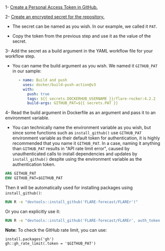 1- [Create a Personal Access Token in GitHub.](https://docs.github.com/en/authentication/keeping-your-account-and-data-secure/creating-a-personal-access-token)

2- [Create an encrypted secret for the repository.](https://docs.github.com/en/actions/security-guides/encrypted-secrets)
- The secret can be named as you wish. In our example, we called it `PAT`.

- Copy the token from the previous step and use it as the value of the secret.

3- Add the secret as a build argument in the YAML workflow file for your workflow step.
- You can name the build argument as you wish. We named it `GITHUB_PAT` in our sample:
```yml
      - name: Build and push
        uses: docker/build-push-action@v3
        with:
          push: true
          tags: ${{ secrets.DOCKERHUB_USERNAME }}/flare-rocker:4.2.2
          build-args: GITHUB_PAT=${{ secrets.PAT }}
```

4- Read the build argument in Dockerfile as an argument and pass it to an environment variable.
- You can technically name the environment variable as you wish, but since some functions such as `install_github()` use `GITHUB_PAT` environment variable as their default token for authentication, it is highly recommended that you name it `GITHUB_PAT`. In a case, naming it anything than `GITHUB_PAT` results in "API rate limit error", caused by unauthenticated calls to install dependencies and updates by `install_github()` despite using the environment variable as the authentication token.

```Dockerfile
ARG GITHUB_PAT
ENV GITHUB_PAT=$GITHUB_PAT
```

Then it will be automatically used for installing packages using `install_github()`:

```Dockerfile
RUN R -e "devtools::install_github('FLARE-forecast/FLAREr')"
```

Or you can explicitly use it:

```Dockerfile
RUN R -e "devtools::install_github('FLARE-forecast/FLAREr', auth_token = $GITHUB_PAT)"
```

**Note:** To check the GitHub rate limit, you can use:

```
install.packages('gh')
gh::gh_rate_limit(.token = '$GITHUB_PAT')
```